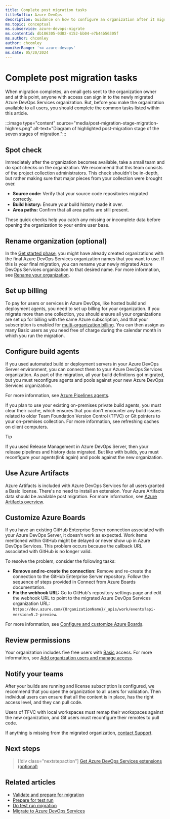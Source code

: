 ```yaml
---
title: Complete post migration tasks
titleSuffix: Azure DevOps
description: Guidance on how to configure an organization after it migrates to Azure DevOps Services.
ms.topic: conceptual
ms.subservice: azure-devops-migrate
ms.contentid: db186305-0d82-4152-bb04-e7b44b56305f
ms.author: chcomley
author: chcomley
monikerRange: '<= azure-devops'
ms.date: 05/20/2024
---
```


# Complete post migration tasks

When migration completes, an email gets sent to the organization owner and at this point, anyone with access can sign in to the newly migrated Azure DevOps Services organization. But, before you make the organization available to all users, you should complete the common tasks listed within this article.

:::image type="content" source="media/post-migration-stage-migration-highres.png" alt-text="Diagram of highlighted post-migration stage of the seven stages of migration.":::

## Spot check 

Immediately after the organization becomes available, take a small team and do spot checks on the organization. We recommend that this team consists of the project collection administrators. This check shouldn't be in-depth, but rather making sure that major pieces from your collection were brought over.

- **Source code:** Verify that your source code repositories migrated correctly. 
- **Build history:** Ensure your build history made it over. 
- **Area paths:** Confirm that all area paths are still present. 

These quick checks help you catch any missing or incomplete data before opening the organization to your entire user base. 

## Rename organization (optional) 

In the [Get started phase](migration-get-started.md), you might have already created organizations with the final Azure DevOps Services organization names that you want to use. If this is your final migration, you can rename your newly migrated Azure DevOps Services organization to that desired name. For more information, see [Rename your organization](../organizations/accounts/rename-organization.md). 

## Set up billing 

To pay for users or services in Azure DevOps, like hosted build and deployment agents, you need to set up billing for your organization. If you migrate more than one collection, you should ensure all your organizations are set up for billing with the same Azure subscription, and that your subscription is enabled for [multi-organization billing](../organizations/billing/billing-faq.yml). You can then assign as many Basic users as you need free of charge during the calendar month in which you run the migration. 

## Configure build agents 

If you used automated build or deployment servers in your Azure DevOps Server environment, you can connect them to your Azure DevOps Services organization. As part of the migration, all your build definitions got migrated, but you must reconfigure agents and pools against your new Azure DevOps Services organization.  

For more information, see [Azure Pipelines agents](../pipelines/agents/agents.md).

If you plan to use your existing on-premises private build agents, you must clear their cache, which ensures that you don't encounter any build issues related to older Team Foundation Version Control (TFVC) or Git pointers to your on-premises collection. For more information, see refreshing caches on client computers. 

> [!TIP]
> If you used Release Management in Azure DevOps Server, then your release pipelines and history data migrated. But like with builds, you must reconfigure your agents(link again) and pools against the new organization. 

## Use Azure Artifacts 

Azure Artifacts is included with Azure DevOps Services for all users granted a Basic license. There's no need to install an extension. Your Azure Artifacts data should be available post migration. For more information, see [Azure Artifacts overview](../artifacts/start-using-azure-artifacts.md).

## Customize Azure Boards 

If you have an existing GitHub Enterprise Server connection associated with your Azure DevOps Server, it doesn't work as expected. Work items mentioned within GitHub might be delayed or never show up in Azure DevOps Services. This problem occurs because the callback URL associated with GitHub is no longer valid. 

To resolve the problem, consider the following tasks: 

- **Remove and re-create the connection:** Remove and re-create the connection to the GitHub Enterprise Server repository. Follow the sequence of steps provided in Connect from Azure Boards documentation. 
- **Fix the webhook URL:** Go to GitHub's repository settings page and edit the webhook URL to point to the migrated Azure DevOps Services organization URL: `https://dev.azure.com/{OrganizationName}/_apis/work/events?api-version=5.2-preview`. 

For more information, see [Configure and customize Azure Boards](../boards/configure-customize.md).

## Review permissions  

Your organization includes five free users with [Basic](https://visualstudio.microsoft.com/products/visual-studio-team-services-feature-matrix-vs) access. For more information, see [Add organization users and manage access](../organizations/accounts/add-organization-users.md). 

## Notify your teams  

After your builds are running and license subscription is configured, we recommend that you open the organization to all users for validation. Then individual users can ensure that all the content is in place, has the right access level, and they can pull code.  

Users of TFVC with local workspaces must remap their workspaces against the new organization, and Git users must reconfigure their remotes to pull code.  

If anything is missing from the migrated organization, [contact Support](https://visualstudio.microsoft.com/support/).  

## Next steps 

> [!div class="nextstepaction"]
> [Get Azure DevOps Services extensions (optional)](https://marketplace.visualstudio.com/azuredevops?utm_source=ms&utm_medium=guide&utm_campaign=vstsdataimportguide)

## Related articles 

- [Validate and prepare for migration](migration-validate.md)
- [Prepare for test run](migration-prepare-test-run.md) 
- [Do test run migration](migration-test-run.md)
- [Migrate to Azure DevOps Services](migration-migrate.md)
